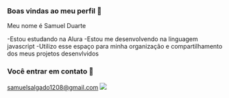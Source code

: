 ### Boas vindas ao meu perfil 🥇

Meu nome é Samuel Duarte

  -Estou estudando na Alura
  -Estou me desenvolvendo na linguagem javascript
  -Utilizo esse espaço para minha organização e compartilhamento dos meus projetos desenvlvidos

  ### Você entrar em contato 📧
  samuelsalgado1208@gmail.com
 ![](https://media1.tenor.com/m/cLShrWRjEssAAAAd/sofia-espanha-sofia.gif)  
  








